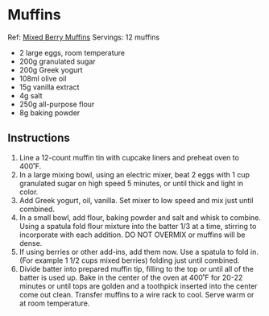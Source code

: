 # Muffins
Ref: [Mixed Berry Muffins](https://natashaskitchen.com/mixed-berry-muffins/)
Servings: 12 muffins

* 2 large eggs, room temperature
* 200g granulated sugar
* 200g Greek yogurt
* 108ml olive oil
* 15g vanilla extract
* 4g salt
* 250g all-purpose flour
* 8g baking powder


## Instructions

1. Line a 12-count muffin tin with cupcake liners and preheat oven to 400˚F.
2. In a large mixing bowl, using an electric mixer, beat 2 eggs with 1 cup granulated sugar on high speed 5 minutes, or until thick and light in color.
3. Add Greek yogurt, oil, vanilla. Set mixer to low speed and mix just until combined.
4. In a small bowl, add flour, baking powder and salt and whisk to combine. Using a spatula fold flour mixture into the batter 1/3 at a time, stirring to incorporate with each addition. DO NOT OVERMIX or muffins will be dense.
5. If using berries or other add-ins, add them now. Use a spatula to fold in. (For example 1 1/2 cups mixed berries) folding just until combined.
6. Divide batter into prepared muffin tip, filling to the top or until all of the batter is used up. Bake in the center of the oven at 400˚F for 20-22 minutes or until tops are golden and a toothpick inserted into the center come out clean. Transfer muffins to a wire rack to cool. Serve warm or at room temperature.
